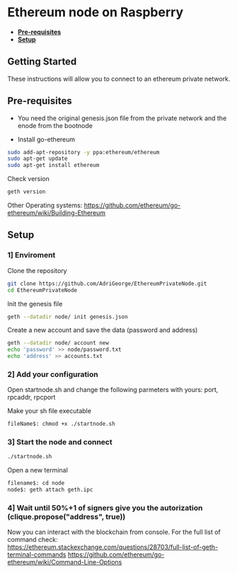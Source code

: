 # Ethereum node on Raspberry

* **[Pre-requisites](#pre-requisites)**
* **[Setup](#setup)**

## Getting Started

These instructions will allow you to connect to an ethereum private network. 

## Pre-requisites

* You need the original genesis.json file from the private network and the enode from the bootnode

* Install go-ethereum


```sh
sudo add-apt-repository -y ppa:ethereum/ethereum
sudo apt-get update
sudo apt-get install ethereum
```

Check version
```sh
geth version
```

Other Operating systems: <https://github.com/ethereum/go-ethereum/wiki/Building-Ethereum>

## Setup
###  1]  Enviroment

Clone the repository
```sh
git clone https://github.com/AdriGeorge/EthereumPrivateNode.git
cd EthereumPrivateNode
```
Init the genesis file
```sh
geth --datadir node/ init genesis.json
```
Create a new account and save the data (password and address)
```sh
geth --datadir node/ account new
echo 'password' >> node/password.txt
echo 'address' >> accounts.txt
```

### 2] Add your configuration

Open startnode.sh and change the following parmeters with yours: port, rpcaddr, rpcport

Make your sh file executable
```sh
fileName$: chmod +x ./startnode.sh
```

###  3]  Start the node and connect

```sh
./startnode.sh
```

Open a new terminal

```sh
filename$: cd node
node$: geth attach geth.ipc
```


###  4]  Wait until 50%+1 of signers give you the autorization (clique.propose("address", true))

Now you can interact with the blockchain from console.
For the full list of command check: 
https://ethereum.stackexchange.com/questions/28703/full-list-of-geth-terminal-commands
https://github.com/ethereum/go-ethereum/wiki/Command-Line-Options
